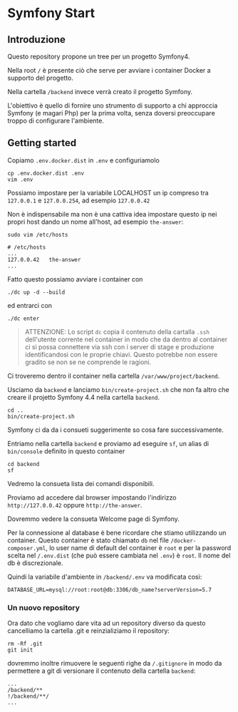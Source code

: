 # Symfony Start

## Introduzione

Questo repository propone un tree per un progetto Symfony4.

Nella root `/` è presente ciò che serve per avviare i container Docker a supporto del progetto.

Nella cartella `/backend` invece verrà creato il progetto Symfony.

L'obiettivo è quello di fornire uno strumento di supporto a chi approccia Symfony (e magari Php)
per la prima volta, senza doversi preoccupare troppo di configurare l'ambiente.


## Getting started

Copiamo `.env.docker.dist` in `.env` e configuriamolo

```
cp .env.docker.dist .env
vim .env
```
Possiamo impostare per la variabile LOCALHOST un ip compreso tra `127.0.0.1` e `127.0.0.254`,
ad esempio `127.0.0.42`

Non è indispensabile ma non è una cattiva idea impostare questo ip nei propri host dando un nome all'host,
ad esempio `the-answer`:

```
sudo vim /etc/hosts
```

```
# /etc/hosts
...
127.0.0.42   the-answer
...
``` 


Fatto questo possiamo avviare i container con

```
./dc up -d --build
```

ed entrarci con

```
./dc enter
```

> ATTENZIONE: Lo script `dc` copia il contenuto della cartalla `.ssh` dell'utente corrente nel container in modo che da dentro
al container ci si possa connettere via ssh con i server di stage e produzione identificandosi con le proprie chiavi.
Questo potrebbe non essere gradito se non se ne comprende le ragioni.

Ci troveremo dentro il container nella cartella `/var/www/project/backend`.

Usciamo da `backend` e lanciamo `bin/create-project.sh` che non fa altro che creare il projetto Symfony 4.4
nella cartella `backend`.
```
cd ..
bin/create-project.sh
```

Symfony ci da da i consueti suggerimente so cosa fare successivamente.

Entriamo nella cartella `backend` e proviamo ad eseguire `sf`, un alias di `bin/console`
definito in questo container
```
cd backend
sf
```

Vedremo la consueta lista dei comandi disponibili.

Proviamo ad accedere dal browser impostando l'indirizzo `http://127.0.0.42` oppure `http://the-answer`.

Dovremmo vedere la consueta Welcome page di Symfony.


Per la connessione al database è bene ricordare che stiamo utilizzando un container.
Questo container è stato chiamato `db` nel file `/docker-composer.yml`,
lo user name di default del container è `root`
e per la password scelta nel `/.env.dist` (che può essere cambiata nel `.env`) è `root`.
Il nome del db è discrezionale.

Quindi la variabile d'ambiente in `/backend/.env` va modificata così:
```
DATABASE_URL=mysql://root:root@db:3306/db_name?serverVersion=5.7
```




### Un nuovo repository

Ora dato che vogliamo dare vita ad un repository diverso da questo cancelliamo la cartella .git
e reinzializiamo il repository:
```
rm -Rf .git
git init
```


dovremmo inoltre rimuovere le seguenti righe da `/.gitignore` in modo da permettere a git di versionare il
contenuto della cartella `backend`:
 
```
...
/backend/**
!/backend/**/
...
```
